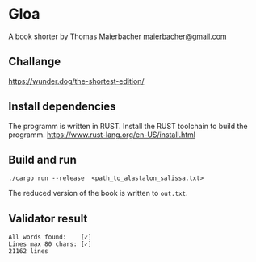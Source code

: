 # Gloa
A book shorter by Thomas Maierbacher <maierbacher@gmail.com>

## Challange
https://wunder.dog/the-shortest-edition/

## Install dependencies
The programm is written in RUST. Install the RUST toolchain to build the programm.
https://www.rust-lang.org/en-US/install.html

## Build and run
```shell
./cargo run --release  <path_to_alastalon_salissa.txt>
```
The reduced version of the book is written to `out.txt`.

## Validator result
```
All words found:    [✓]
Lines max 80 chars: [✓]
21162 lines
```
